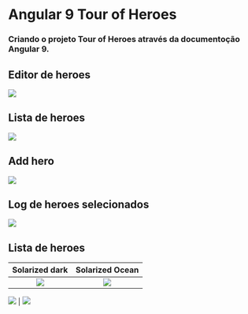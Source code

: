 # Angular 9 Tour of Heroes
### Criando o projeto Tour of Heroes através da documentoção Angular 9.

## Editor de heroes

![](https://github.com/enivaldoqueiroz/Angular9-Tour-of-Heroes/blob/main/src/imagens/001_IMG.png)

## Lista de heroes

![](https://github.com/enivaldoqueiroz/Angular9-Tour-of-Heroes/blob/main/src/imagens/002_IMG.png)

## Add hero

![](https://github.com/enivaldoqueiroz/Angular9-Tour-of-Heroes/blob/main/src/imagens/003_IMG.png)

## Log de heroes selecionados

![](https://github.com/enivaldoqueiroz/Angular9-Tour-of-Heroes/blob/main/src/imagens/004_IMG.png)

## Lista de heroes
Solarized dark             |  Solarized Ocean
:-------------------------:|:-------------------------:
![](https://github.com/enivaldoqueiroz/Angular9-Tour-of-Heroes/blob/main/src/imagens/005_IMG.png) | ![](https://github.com/enivaldoqueiroz/Angular9-Tour-of-Heroes/blob/main/src/imagens/006_IMG.png)

![](https://github.com/enivaldoqueiroz/Angular9-Tour-of-Heroes/blob/main/src/imagens/007_IMG.png)  |  ![](https://github.com/enivaldoqueiroz/Angular9-Tour-of-Heroes/blob/main/src/imagens/008_IMG.png)



